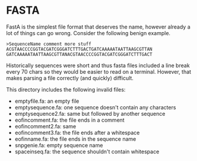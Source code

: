 # FASTA

FastA is the simplest file format that deserves the name, however already a lot of things can go wrong. Consider the following benign example.

    >SequenceName comment more stuff
    ACGTAACCCCGGTACGATCGGGATCTTTGACTGATCAAAAATAATTAAGCGTTAN
    GATCAAAAATAATTAAGCGTTANACGTAACCCCGGTACGATCGGGATCTTTGACT

Historically sequences were short and thus fasta files included a line break every 70 chars so they would be easier to read on a terminal. However, that makes parsing a file correctly (and quickly) difficult.

This directory includes the following invalid files:

* emptyfile.fa: an empty file
* emptysequence.fa: one sequence doesn't contain any characters
* emptysequence2.fa: same but followed by another sequence
* eofincomment.fa: the file ends in a comment
* eofincomment2.fa: same
* eofincomment3.fa: the file ends after a whitespace
* eofinname.fa: the file ends in the sequence name
* snpgenie.fa: empty sequence name
* spaceinseq.fa: the sequence shouldn't contain whitespace

